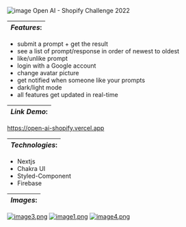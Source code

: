 ![image](http://assets.stickpng.com/images/58482ec0cef1014c0b5e4a70.png)
Open AI - Shopify Challenge 2022

| **_Features_:** |
|---|

- submit a prompt  + get the result
- see a list of prompt/response in order of newest to oldest
- like/unlike prompt
- login with a Google account
- change avatar picture
- get notified when someone like your prompts
- dark/light mode
- all features get updated in real-time

| **_Link Demo_:** |
|---|

https://open-ai-shopify.vercel.app

| **_Technologies_:** |
|---|

- Nextjs
- Chakra UI
- Styled-Component
- Firebase

| **_Images_:** |
|---|

[![image3.png](https://i.postimg.cc/ZqL5SMPF/image3.png)](https://postimg.cc/PLPjbKRP)
[![image1.png](https://i.postimg.cc/FzwTHGbD/image1.png)](https://postimg.cc/7JM3B3W2)
[![image4.png](https://i.postimg.cc/DyKfShCd/image4.png)](https://postimg.cc/Z0VzQGzC)

